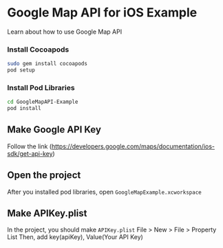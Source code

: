 # Google Map API for iOS Example
Learn about how to use Google Map API

### Install Cocoapods
```bash
sudo gem install cocoapods
pod setup
```

### Install Pod Libraries
```bash
cd GoogleMapAPI-Example
pod install
```

## Make Google API Key
Follow the link (https://developers.google.com/maps/documentation/ios-sdk/get-api-key)

## Open the project
After you installed pod libraries, open `GoogleMapExample.xcworkspace`

## Make APIKey.plist
In the project, you should make `APIKey.plist`
File > New > File > Property List
Then, add key(apiKey), Value(Your API Key)
